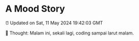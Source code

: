 # A Mood Story

⏰ Updated on Sat, 11 May 2024 19:42:03 GMT

💭 Thought: Malam ini, sekali lagi, coding sampai larut malam.

